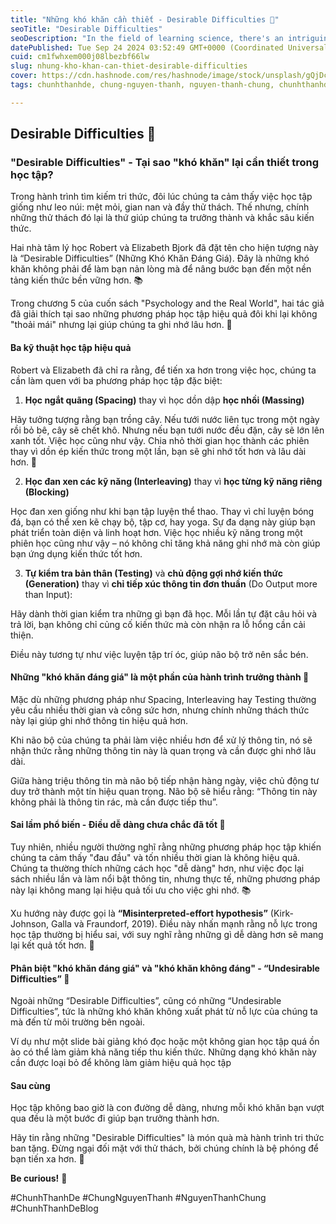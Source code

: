```yaml
---
title: "Những khó khăn cần thiết - Desirable Difficulties 🧐"
seoTitle: "Desirable Difficulties"
seoDescription: "In the field of learning science, there's an intriguing concept known as "Desirable Difficulties,". 📘"
datePublished: Tue Sep 24 2024 03:52:49 GMT+0000 (Coordinated Universal Time)
cuid: cm1fwhxem000j08lbezbf66lw
slug: nhung-kho-khan-can-thiet-desirable-difficulties
cover: https://cdn.hashnode.com/res/hashnode/image/stock/unsplash/gQjDcRZ6q5M/upload/95886030a1e1b8cfdc35c49123de8513.jpeg
tags: chunhthanhde, chung-nguyen-thanh, nguyen-thanh-chung, chunhthanhde-blog

---
```


## Desirable Difficulties 🧐 

### "Desirable Difficulties" - Tại sao "khó khăn" lại cần thiết trong học tập?

Trong hành trình tìm kiếm tri thức, đôi lúc chúng ta cảm thấy việc học tập giống như leo núi: mệt mỏi, gian nan và đầy thử thách.
Thế nhưng, chính những thử thách đó lại là thứ giúp chúng ta trưởng thành và khắc sâu kiến thức.

Hai nhà tâm lý học Robert và Elizabeth Bjork đã đặt tên cho hiện tượng này là “Desirable Difficulties” (Những Khó Khăn Đáng Giá). Đây là những khó khăn không phải để làm bạn nản lòng mà để nâng bước bạn đến một nền tảng kiến thức bền vững hơn. 📚

Trong chương 5 của cuốn sách "Psychology and the Real World", hai tác giả đã giải thích tại sao những phương pháp học tập hiệu quả đôi khi lại không "thoải mái" nhưng lại giúp chúng ta ghi nhớ lâu hơn. 📘

#### Ba kỹ thuật học tập hiệu quả 

Robert và Elizabeth đã chỉ ra rằng, để tiến xa hơn trong việc học, chúng ta cần làm quen với ba phương pháp học tập đặc biệt:

1. **Học ngắt quãng (Spacing)** thay vì học dồn dập  **học nhồi (Massing)**

Hãy tưởng tượng rằng bạn trồng cây. Nếu tưới nước liên tục trong một ngày rồi bỏ bê, cây sẽ chết khô. Nhưng nếu bạn tưới nước đều đặn, cây sẽ lớn lên xanh tốt. Việc học cũng như vậy. Chia nhỏ thời gian học thành các phiên thay vì dồn ép kiến thức trong một lần, bạn sẽ ghi nhớ tốt hơn và lâu dài hơn. 🌱

2. **Học đan xen các kỹ năng (Interleaving)** thay vì **học từng kỹ năng riêng (Blocking)**

Học đan xen giống như khi bạn tập luyện thể thao. Thay vì chỉ luyện bóng đá, bạn có thể xen kẽ chạy bộ, tập cơ, hay yoga. Sự đa dạng này giúp bạn phát triển toàn diện và linh hoạt hơn. 
Việc học nhiều kỹ năng trong một phiên học cũng như vậy – nó không chỉ tăng khả năng ghi nhớ mà còn giúp bạn ứng dụng kiến thức tốt hơn.

3. **Tự kiểm tra bản thân (Testing)** và **chủ động gợi nhớ kiến thức (Generation)** thay vì **chỉ tiếp xúc thông tin đơn thuần** (Do Output more than Input): 

Hãy dành thời gian kiểm tra những gì bạn đã học. Mỗi lần tự đặt câu hỏi và trả lời, bạn không chỉ củng cố kiến thức mà còn nhận ra lỗ hổng cần cải thiện. 

Điều này tương tự như việc luyện tập trí óc, giúp não bộ trở nên sắc bén. 

####  Những "khó khăn đáng giá" là một phần của hành trình trưởng thành 🎢

Mặc dù những phương pháp như Spacing, Interleaving hay Testing thường yêu cầu nhiều thời gian và công sức hơn, nhưng chính những thách thức này lại giúp ghi nhớ thông tin hiệu quả hơn. 

Khi não bộ của chúng ta phải làm việc nhiều hơn để xử lý thông tin, nó sẽ nhận thức rằng những thông tin này là quan trọng và cần được ghi nhớ lâu dài. 

Giữa hàng triệu thông tin mà não bộ tiếp nhận hàng ngày, việc chủ động tư duy trở thành một tín hiệu quan trọng. Não bộ sẽ hiểu rằng: “Thông tin này không phải là thông tin rác, mà cần được tiếp thu”. 

#### Sai lầm phổ biến - Điều dễ dàng chưa chắc đã tốt 💭

Tuy nhiên, nhiều người thường nghĩ rằng những phương pháp học tập khiến chúng ta cảm thấy "đau đầu" và tốn nhiều thời gian là không hiệu quả. Chúng ta thường thích những cách học "dễ dàng" hơn, như việc đọc lại sách nhiều lần và làm nổi bật thông tin, nhưng thực tế, những phương pháp này lại không mang lại hiệu quả tối ưu cho việc ghi nhớ. 📚

Xu hướng này được gọi là **“Misinterpreted-effort hypothesis”** (Kirk-Johnson, Galla và Fraundorf, 2019). Điều này nhấn mạnh rằng nỗ lực trong học tập thường bị hiểu sai, với suy nghĩ rằng những gì dễ dàng hơn sẽ mang lại kết quả tốt hơn. 💭

#### Phân biệt "khó khăn đáng giá" và "khó khăn không đáng" - “Undesirable Difficulties” 🚫

Ngoài những “Desirable Difficulties”, cũng có những “Undesirable Difficulties”, tức là những khó khăn không xuất phát từ nỗ lực của chúng ta mà đến từ môi trường bên ngoài. 

Ví dụ như một slide bài giảng khó đọc hoặc một không gian học tập quá ồn ào có thể làm giảm khả năng tiếp thu kiến thức. Những dạng khó khăn này cần được loại bỏ để không làm giảm hiệu quả học tập 

#### Sau cùng

Học tập không bao giờ là con đường dễ dàng, nhưng mỗi khó khăn bạn vượt qua đều là một bước đi giúp bạn trưởng thành hơn. 

Hãy tin rằng những "Desirable Difficulties" là món quà mà hành trình tri thức ban tặng. Đừng ngại đối mặt với thử thách, bởi chúng chính là bệ phóng để bạn tiến xa hơn. 🌱

**Be curious!** 🌟

#ChunhThanhDe #ChungNguyenThanh #NguyenThanhChung #ChunhThanhDeBlog
